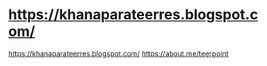 # https://khanaparateerres.blogspot.com/
https://khanaparateerres.blogspot.com/
https://about.me/teerpoint
